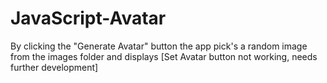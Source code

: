 # JavaScript-Avatar
By clicking the "Generate Avatar" button the app pick's a random image from the images folder and displays [Set Avatar button not working, needs further development]
